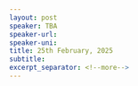```yaml
---
layout: post
speaker: TBA
speaker-url:
speaker-uni:
title: 25th February, 2025
subtitle:
excerpt_separator: <!--more-->
---
```


<!--more-->
